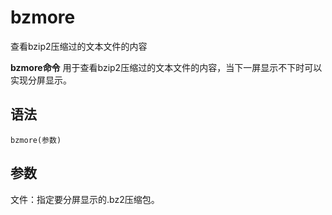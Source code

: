 bzmore
===

查看bzip2压缩过的文本文件的内容


**bzmore命令** 用于查看bzip2压缩过的文本文件的内容，当下一屏显示不下时可以实现分屏显示。

##  语法

```
bzmore(参数)
```

##  参数

文件：指定要分屏显示的.bz2压缩包。


